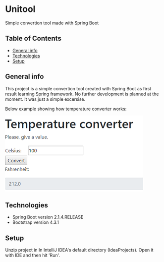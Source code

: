 # Unitool

Simple convertion tool made with Spring Boot

## Table of Contents
* [General info](#general-info)
* [Technologies](#technologies)
* [Setup](#setup)

## General info
This project is a simple convertion tool created with Spring Boot as first result learning Spring framework. No further development 
is planned at the moment. It was just a simple excersise.

Below example showing how temperature converter works:

![Temperature Converter Example](./images/conv.png)

## Technologies
* Spring Boot version 2.1.4.RELEASE
* Bootstrap version 4.3.1

## Setup
Unzip project in In IntelliJ IDEA's default directory (IdeaProjects). Open it with IDE and then hit 'Run'.

